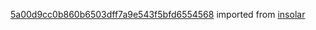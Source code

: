 [5a00d9cc0b860b6503dff7a9e543f5bfd6554568](https://github.com/insolar/insolar/commit/5a00d9cc0b860b6503dff7a9e543f5bfd6554568) imported from [insolar](https://github.com/insolar/insolar)
